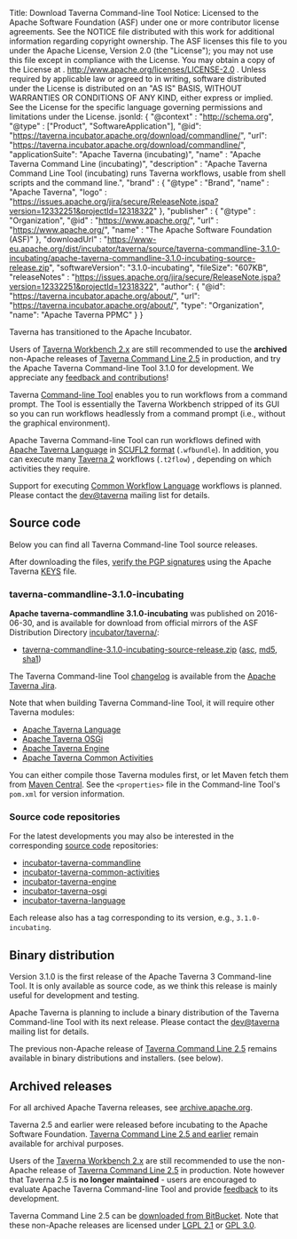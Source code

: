 Title:     Download Taverna Command-line Tool
Notice:    Licensed to the Apache Software Foundation (ASF) under one
           or more contributor license agreements.  See the NOTICE file
           distributed with this work for additional information
           regarding copyright ownership.  The ASF licenses this file
           to you under the Apache License, Version 2.0 (the
           "License"); you may not use this file except in compliance
           with the License.  You may obtain a copy of the License at
           .
             http://www.apache.org/licenses/LICENSE-2.0
           .
           Unless required by applicable law or agreed to in writing,
           software distributed under the License is distributed on an
           "AS IS" BASIS, WITHOUT WARRANTIES OR CONDITIONS OF ANY
           KIND, either express or implied.  See the License for the
           specific language governing permissions and limitations
           under the License.
jsonld: {
    "@context" : "http://schema.org",
    "@type" : ["Product", "SoftwareApplication"],
    "@id": "https://taverna.incubator.apache.org/download/commandline/",
    "url": "https://taverna.incubator.apache.org/download/commandline/",
    "applicationSuite": "Apache Taverna (incubating)",
    "name" : "Apache Taverna Command Line (incubating)",
    "description" : "Apache Taverna Command Line Tool (incubating) runs Taverna workflows, usable from shell scripts and the command line.",
    "brand" : {
      "@type" : "Brand",
      "name" : "Apache Taverna",
      "logo" : "https://issues.apache.org/jira/secure/ReleaseNote.jspa?version=12332251&projectId=12318322"
    },
    "publisher" : { "@type" : "Organization",
                    "@id" : "https://www.apache.org/",
                   "url" : "https://www.apache.org/",
                    "name" : "The Apache Software Foundation (ASF)" },
    "downloadUrl" : "https://www-eu.apache.org/dist/incubator/taverna/source/taverna-commandline-3.1.0-incubating/apache-taverna-commandline-3.1.0-incubating-source-release.zip",
    "softwareVersion": "3.1.0-incubating",
    "fileSize": "607KB",
    "releaseNotes" : "https://issues.apache.org/jira/secure/ReleaseNote.jspa?version=12332251&projectId=12318322",
     "author": { "@id": "https://taverna.incubator.apache.org/about/",
                 "url": "https://taverna.incubator.apache.org/about/",
                 "type": "Organization",
                 "name": "Apache Taverna PPMC" }
  }  

<div class="alert alert-info" role="alert"><p><span class="glyphicon glyphicon-info-sign" aria-hidden="true"></span>
Taverna has transitioned to the Apache Incubator.

Users of <a class="alert-link" href="/download/workbench">Taverna Workbench 2.x</a>
are still recommended to use the
<strong>archived</strong>
non-Apache releases of
<a class="alert-link" href="http://www.taverna.org.uk/download/command-line-tool/2-5/">Taverna Command Line 2.5</a>
in production, and
try the Apache Taverna Command-line Tool 3.1.0 for development. We appreciate
any <a class="alert-link" href="/community">feedback and contributions</a>!
</div>


Taverna [Command-line Tool](/documentation/command-line) enables you to run workflows from a
  command prompt. The Tool is essentially the Taverna Workbench stripped of its GUI so you can run
   workflows headlessly from a command prompt (i.e., without the graphical environment).

Apache Taverna Command-line Tool can run workflows defined with
[Apache Taverna Language](/download/language) in
[SCUFL2 format](/documentation/scufl2) (`.wfbundle`).
In addition, you can execute many
[Taverna 2](/download/workbench)
workflows (`.t2flow`) , depending
on which activities they require.

Support for executing
[Common Workflow Language](http://commonwl.org/)
workflows is planned. Please contact the
[dev@taverna](/community/lists#devtaverna) mailing list
for details.



## Source code

Below you can find all Taverna Command-line Tool source releases.

After downloading the files,
[verify the PGP signatures](http://www.apache.org/info/verification.html)
using the Apache Taverna [KEYS](https://www.apache.org/dist/incubator/taverna/KEYS)
file.

### taverna-commandline-3.1.0-incubating

**Apache taverna-commandline 3.1.0-incubating** was published on 2016-06-30, and is available for download
from official mirrors of the
ASF Distribution Directory [incubator/taverna/](https://www.apache.org/dyn/closer.cgi/incubator/taverna/):

* [taverna-commandline-3.1.0-incubating-source-release.zip](https://www.apache.org/dyn/closer.cgi/incubator/taverna/source/taverna-commandline-3.1.0-incubating/apache-taverna-commandline-3.1.0-incubating-source-release.zip)
  ([asc](https://www.apache.org/dist/incubator/taverna/source/taverna-commandline-3.1.0-incubating/apache-taverna-commandline-3.1.0-incubating-source-release.zip.asc),
  [md5](https://www.apache.org/dist/incubator/taverna/source/taverna-commandline-3.1.0-incubating/apache-taverna-commandline-3.1.0-incubating-source-release.zip.md5),
  [sha1](https://www.apache.org/dist/incubator/taverna/source/taverna-commandline-3.1.0-incubating/apache-taverna-commandline-3.1.0-incubating-source-release.zip))

The Taverna Command-line Tool [changelog](https://issues.apache.org/jira/secure/ReleaseNote.jspa?version=12332251&projectId=12318322)
is available from the [Apache Taverna Jira](https://issues.apache.org/jira/browse/TAVERNA/component/12326812).


Note that when building Taverna Command-line Tool, it will require other Taverna modules:

* [Apache Taverna Language](/download/language)
* [Apache Taverna OSGi](/download/osgi)
* [Apache Taverna Engine](/download/engine)
* [Apache Taverna Common Activities](/download/common-activities)

You can either compile those Taverna modules first,
or let Maven fetch them from
[Maven Central](https://repo1.maven.org/maven2/org/apache/taverna/).
See the `<properties>` file in the Command-line Tool's `pom.xml` for version
information.


### Source code repositories

For the latest developments you may also be interested in the corresponding
 [source code](/download/code/) repositories:

* [incubator-taverna-commandline](https://github.com/apache/incubator-taverna-commandline)
* [incubator-taverna-common-activities](https://github.com/apache/incubator-taverna-common-activities)
* [incubator-taverna-engine](https://github.com/apache/incubator-taverna-engine)
* [incubator-taverna-osgi](https://github.com/apache/incubator-taverna-osgi)
* [incubator-taverna-language](https://github.com/apache/incubator-taverna-language)

Each release also has a tag corresponding to its version, e.g., `3.1.0-incubating`.

## Binary distribution

Version 3.1.0 is the first release
of the Apache Taverna 3 Command-line Tool. It is only available as
source code, as we think this release is mainly useful for
development and testing.

Apache Taverna is planning to include a binary distribution of
the Taverna Command-line Tool with its next release. Please contact
the [dev@taverna](/community/lists#devtaverna) mailing list
for details.

The previous non-Apache release of
[Taverna Command Line 2.5](http://www.taverna.org.uk/download/command-line-tool/2-5/)
remains available in binary distributions and installers.
(see below).

## Archived releases

For all archived Apache Taverna releases, see
[archive.apache.org](https://archive.apache.org/dist/incubator/taverna/).

Taverna 2.5 and earlier were released before incubating
to the Apache Software Foundation.
[Taverna Command Line 2.5 and earlier](http://www.taverna.org.uk/download/command-line-tool/)
remain available for archival purposes.

Users of the [Taverna Workbench 2.x](/download/workbench) are still recommended to use the
non-Apache release of
[Taverna Command Line 2.5](http://www.taverna.org.uk/download/command-line-tool/2-5/)
in production. Note however that Taverna 2.5 is
**no longer maintained** - users are encouraged to evaluate
Apache Taverna Command-line Tool and provide
[feedback](/community) to its development.

Taverna Command Line 2.5 can be [downloaded from BitBucket](https://bitbucket.org/taverna/taverna-commandline-product/downloads/).
Note that these non-Apache releases are licensed under
[LGPL 2.1](http://www.gnu.org/licenses/old-licenses/lgpl-2.1.en.html) or
[GPL 3.0](http://www.gnu.org/licenses/gpl-3.0.html).

